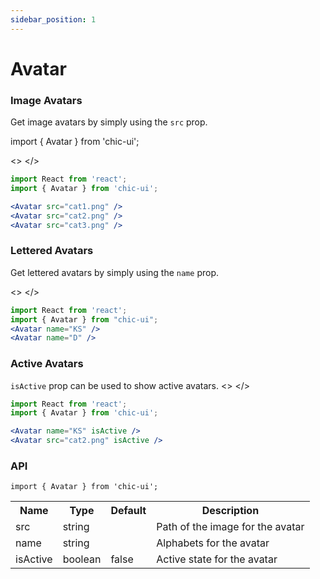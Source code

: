 ```yaml
---
sidebar_position: 1
---
```


# Avatar

### Image Avatars

Get image avatars by simply using the `src` prop.

import { Avatar } from 'chic-ui';

<>
    <Avatar className='single' src='https://wallpaperaccess.com/full/32048.jpg' />
    <Avatar className='single' src='https://encrypted-tbn0.gstatic.com/images?q=tbn:ANd9GcSZNO3U161Gmfn4tpmvDt3j-5wQlY4CsKulAw&usqp=CAU' />
    <Avatar className='single' src='https://i.pinimg.com/originals/75/a0/5d/75a05da75d10f296932d060773fe7447.jpg' />
</>

```jsx
import React from 'react';
import { Avatar } from 'chic-ui';

<Avatar src="cat1.png" />
<Avatar src="cat2.png" />
<Avatar src="cat3.png" />
```

### Lettered Avatars

Get lettered avatars by simply using the `name` prop.

<>
<Avatar name="KS" />
<Avatar name="D" />
</>

```jsx
import React from 'react';
import { Avatar } from "chic-ui";
<Avatar name="KS" />
<Avatar name="D" />
```

### Active Avatars

`isActive` prop can be used to show active avatars.
<>
<Avatar className='single' name='KS' isActive />
<Avatar className='single' src='https://encrypted-tbn0.gstatic.com/images?q=tbn:ANd9GcSZNO3U161Gmfn4tpmvDt3j-5wQlY4CsKulAw&usqp=CAU' isActive />
</>

```jsx
import React from 'react';
import { Avatar } from 'chic-ui';

<Avatar name="KS" isActive />
<Avatar src="cat2.png" isActive />
```

### API

```
import { Avatar } from 'chic-ui';
```

<table>
  <tr>
     <th>Name</th>
     <th>Type</th>
     <th>Default</th>
     <th>Description</th>
  </tr>
  <tr>
    <td>src</td>
    <td>string</td>
    <td></td>
    <td>Path of the image for the avatar</td>
  </tr>
  <tr>
    <td>name</td>
    <td>string</td>
    <td></td>
    <td>Alphabets for the avatar</td>
  </tr>
  <tr>
    <td>isActive</td>
    <td>boolean</td>
    <td>false</td>
    <td>Active state for the avatar</td>
  </tr>
</table>
